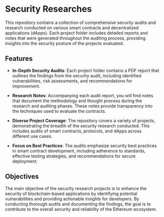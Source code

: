 # Security Researches

This repository contains a collection of comprehensive security audits and research conducted on various smart contracts and decentralized applications (dApps). Each project folder includes detailed reports and notes that were generated throughout the auditing process, providing insights into the security posture of the projects evaluated.

## Features

- **In-Depth Security Audits**: Each project folder contains a PDF report that outlines the findings from the security audit, including identified vulnerabilities, risk assessments, and recommendations for improvement.

- **Research Notes**: Accompanying each audit report, you will find notes that document the methodology and thought process during the research and auditing phases. These notes provide transparency into the techniques used to evaluate the contracts.

- **Diverse Project Coverage**: The repository covers a variety of projects, demonstrating the breadth of the security research conducted. This includes audits of smart contracts, protocols, and dApps across different use cases.

- **Focus on Best Practices**: The audits emphasize security best practices in smart contract development, including adherence to standards, effective testing strategies, and recommendations for secure deployment.

## Objectives

The main objective of the security research projects is to enhance the security of blockchain-based applications by identifying potential vulnerabilities and providing actionable insights for developers. By conducting thorough audits and documenting the findings, the goal is to contribute to the overall security and reliability of the Ethereum ecosystem.

